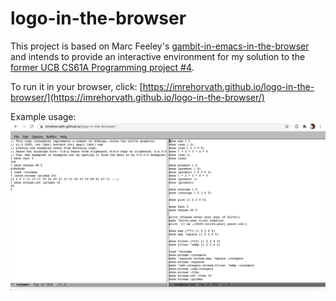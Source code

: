 logo-in-the-browser
===================

This project is based on Marc Feeley's [gambit-in-emacs-in-the-browser](https://github.com/feeley/gambit-in-emacs-in-the-browser) and intends to provide an interactive environment for my solution to the [former UCB CS61A Programming project #4](https://inst.eecs.berkeley.edu/%7Ecs61a/reader/vol1.html).

To run it in your browser, click: [https://imrehorvath.github.io/logo-in-the-browser/](https://imrehorvath.github.io/logo-in-the-browser/)

Example usage:
![Screenshot](https://github.com/imrehorvath/logo-in-the-browser/raw/gh-pages/example.png "Logo example interaction")
